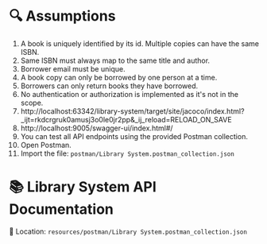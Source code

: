 # 🔍 Assumptions

1. A book is uniquely identified by its id. Multiple copies can have the same ISBN.
2. Same ISBN must always map to the same title and author.
3. Borrower email must be unique.
4. A book copy can only be borrowed by one person at a time.
5. Borrowers can only return books they have borrowed.
6. No authentication or authorization is implemented as it's not in the scope.
7. http://localhost:63342/library-system/target/site/jacoco/index.html?_ijt=rkdcrgruk0amusj3o0le0jr2pp&_ij_reload=RELOAD_ON_SAVE
8. http://localhost:9005/swagger-ui/index.html#/
9. 
   You can test all API endpoints using the provided Postman collection.
1. Open Postman.
2. Import the file: `postman/Library System.postman_collection.json`
# 📚 Library System API Documentation
📂 Location: `resources/postman/Library System.postman_collection.json`
